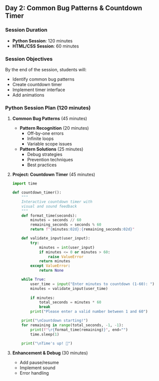 ## Day 2: Common Bug Patterns & Countdown Timer
### Session Duration
- **Python Session**: 120 minutes
- **HTML/CSS Session**: 60 minutes

### Session Objectives
By the end of the session, students will:
- Identify common bug patterns
- Create countdown timer
- Implement timer interface
- Add animations

### Python Session Plan (120 minutes)
1. **Common Bug Patterns** (45 minutes)
   - **Pattern Recognition** (20 minutes)
     - Off-by-one errors
     - Infinite loops
     - Variable scope issues
   - **Pattern Solutions** (25 minutes)
     - Debug strategies
     - Prevention techniques
     - Best practices

2. **Project: Countdown Timer** (45 minutes)
   ```python
   import time
   
   def countdown_timer():
       """
       Interactive countdown timer with
       visual and sound feedback
       """
       def format_time(seconds):
           minutes = seconds // 60
           remaining_seconds = seconds % 60
           return f"{minutes:02d}:{remaining_seconds:02d}"
   
       def validate_input(user_input):
           try:
               minutes = int(user_input)
               if minutes <= 0 or minutes > 60:
                   raise ValueError
               return minutes
           except ValueError:
               return None
   
       while True:
           user_time = input("Enter minutes to countdown (1-60): ")
           minutes = validate_input(user_time)
           
           if minutes:
               total_seconds = minutes * 60
               break
           print("Please enter a valid number between 1 and 60")
   
       print("\nCountdown starting!")
       for remaining in range(total_seconds, -1, -1):
           print(f"\r{format_time(remaining)}", end="")
           time.sleep(1)
           
       print("\nTime's up! 🎉")
   ```

3. **Enhancement & Debug** (30 minutes)
   - Add pause/resume
   - Implement sound
   - Error handling


